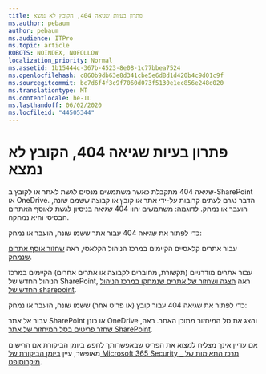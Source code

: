 ```yaml
---
title: פתרון בעיות שגיאה 404, הקובץ לא נמצא
ms.author: pebaum
author: pebaum
ms.audience: ITPro
ms.topic: article
ROBOTS: NOINDEX, NOFOLLOW
localization_priority: Normal
ms.assetid: 1b15444c-367b-4523-8e08-1c77bbea7524
ms.openlocfilehash: c860b9db63e8d341cbe5e6d8d1d420b4c9d01c9f
ms.sourcegitcommit: bc7d6f4f3c9f7060d073f5130e1ec856e248d020
ms.translationtype: MT
ms.contentlocale: he-IL
ms.lasthandoff: 06/02/2020
ms.locfileid: "44505344"
---
```

# <a name="troubleshoot-error-404-file-not-found"></a>פתרון בעיות שגיאה 404, הקובץ לא נמצא

שגיאה 404 מתקבלת כאשר משתמשים מנסים לגשת לאתר או לקובץ ב-SharePoint או OneDrive. הדבר נגרם לעתים קרובות על-ידי אתר או קובץ או קבוצה ששמם שונה, הועבר או נמחק. לדוגמה: משתמשים יחוו 404 שגיאה בניסיון לגשת לאוסף האתרים הבסיסי והיא נמחקה.

כדי לפתור את שגיאה 404 עבור אתר ששמו שונה, הועבר או נמחק:

עבור אתרים קלאסיים הקיימים במרכז הניהול הקלאסי, ראה [שחזור אוסף אתרים שנמחק](https://docs.microsoft.com/sharepoint/restore-deleted-site-collection).

עבור אתרים מודרניים (תקשורת, מחוברים לקבוצה או אתרים אחרים) הקיימים במרכז הניהול החדש של SharePoint, ראה [הצגה ושחזור של אתרים שנמחקו במרכז הניהול החדש של sharepoint](https://docs.microsoft.com/sharepoint/restore-deleted-site-collection).

כדי לפתור את שגיאה 404 עבור קובץ (או פריט אחר) ששמו שונה, הועבר או נמחק:

עבור אל אתר SharePoint או כונן OneDrive והצג את סל המיחזור מתוכן האתר. ראה, [שחזר פריטים בסל המיחזור של אתר SharePoint](https://support.office.com/article/Restore-items-in-the-Recycle-Bin-of-a-SharePoint-site-6df466b6-55f2-4898-8d6e-c0dff851a0be#ID0EAADAAA=Online).

אם עדיין אינך מצליח למצוא את הפריט שבאפשרותך לחפש ביומן הביקורת אם הרישום מאופשר, עיין [ביומן הביקורת של Microsoft 365 Security _ מרכז התאימות של מיקרוסופט](https://docs.microsoft.com/microsoft-365/compliance/search-the-audit-log-in-security-and-compliance).
